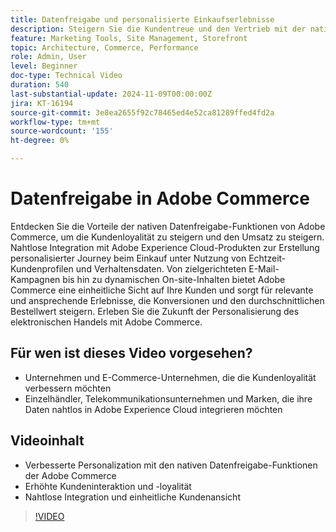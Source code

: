```yaml
---
title: Datenfreigabe und personalisierte Einkaufserlebnisse
description: Steigern Sie die Kundentreue und den Vertrieb mit der nativen Datenfreigabe von Adobe Commerce, wodurch personalisierte Einkaufserlebnisse und eine nahtlose Datenintegration möglich sind.
feature: Marketing Tools, Site Management, Storefront
topic: Architecture, Commerce, Performance
role: Admin, User
level: Beginner
doc-type: Technical Video
duration: 540
last-substantial-update: 2024-11-09T00:00:00Z
jira: KT-16194
source-git-commit: 3e8ea2655f92c78465ed4e52ca81289ffed4fd2a
workflow-type: tm+mt
source-wordcount: '155'
ht-degree: 0%

---
```



# Datenfreigabe in Adobe Commerce

Entdecken Sie die Vorteile der nativen Datenfreigabe-Funktionen von Adobe Commerce, um die Kundenloyalität zu steigern und den Umsatz zu steigern.
Nahtlose Integration mit Adobe Experience Cloud-Produkten zur Erstellung personalisierter Journey beim Einkauf unter Nutzung von Echtzeit-Kundenprofilen und Verhaltensdaten. Von zielgerichteten E-Mail-Kampagnen bis hin zu dynamischen On-site-Inhalten bietet Adobe Commerce eine einheitliche Sicht auf Ihre Kunden und sorgt für relevante und ansprechende Erlebnisse, die Konversionen und den durchschnittlichen Bestellwert steigern. Erleben Sie die Zukunft der Personalisierung des elektronischen Handels mit Adobe Commerce.

## Für wen ist dieses Video vorgesehen?

- Unternehmen und E-Commerce-Unternehmen, die die Kundenloyalität verbessern möchten
- Einzelhändler, Telekommunikationsunternehmen und Marken, die ihre Daten nahtlos in Adobe Experience Cloud integrieren möchten

## Videoinhalt

- Verbesserte Personalization mit den nativen Datenfreigabe-Funktionen der Adobe Commerce
- Erhöhte Kundeninteraktion und -loyalität
- Nahtlose Integration und einheitliche Kundenansicht

>[!VIDEO](https://video.tv.adobe.com/v/3433568?learn=on)